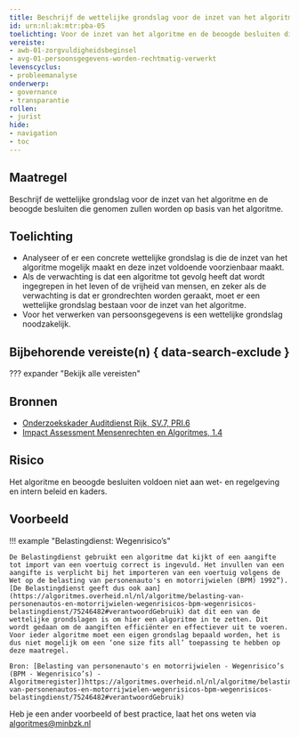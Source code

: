 ```yaml
---
title: Beschrijf de wettelijke grondslag voor de inzet van het algoritme
id: urn:nl:ak:mtr:pba-05
toelichting: Voor de inzet van het algoritme en de beoogde besluiten die genomen zullen worden op basis van het algoritme is een wettelijke grondslag. 
vereiste:
- awb-01-zorgvuldigheidsbeginsel
- avg-01-persoonsgegevens-worden-rechtmatig-verwerkt
levenscyclus: 
- probleemanalyse
onderwerp:
- governance
- transparantie
rollen:
- jurist
hide:
- navigation
- toc
---
```

<!-- tags -->

## Maatregel
Beschrijf de wettelijke grondslag voor de inzet van het algoritme en de beoogde besluiten die genomen zullen worden op basis van het algoritme.

## Toelichting 
- Analyseer of er een concrete wettelijke grondslag is die de inzet van het algoritme mogelijk maakt en deze inzet voldoende voorzienbaar maakt. 
- Als de verwachting is dat een algoritme tot gevolg heeft dat wordt ingegrepen in het leven of de vrijheid van mensen, en zeker als de verwachting is dat er grondrechten worden geraakt, moet er een wettelijke grondslag bestaan voor de inzet van het algoritme.
- Voor het verwerken van persoonsgegevens is een wettelijke grondslag noodzakelijk. 

## Bijbehorende vereiste(n) { data-search-exclude }
??? expander "Bekijk alle vereisten"
    <!-- list_vereisten_on_maatregelen_page -->

## Bronnen 
- [Onderzoekskader Auditdienst Rijk, SV.7, PRI.6](https://www.rijksoverheid.nl/documenten/rapporten/2023/07/11/onderzoekskader-algoritmes-adr-2023)
- [Impact Assessment Mensenrechten en Algoritmes, 1.4](../hulpmiddelen/IAMA.md)

## Risico 
Het algoritme en beoogde besluiten voldoen niet aan wet- en regelgeving en intern beleid en kaders.

## Voorbeeld

!!! example "Belastingdienst: Wegenrisico’s"

    De Belastingdienst gebruikt een algoritme dat kijkt of een aangifte tot import van een voertuig correct is ingevuld. Het invullen van een aangifte is verplicht bij het importeren van een voertuig volgens de Wet op de belasting van personenauto's en motorrijwielen (BPM) 1992”). [De Belastingdienst geeft dus ook aan](https://algoritmes.overheid.nl/nl/algoritme/belasting-van-personenautos-en-motorrijwielen-wegenrisicos-bpm-wegenrisicos-belastingdienst/75246482#verantwoordGebruik) dat dit een van de wettelijke grondslagen is om hier een algoritme in te zetten. Dit wordt gedaan om de aangiften efficiënter en effectiever uit te voeren.
    Voor ieder algoritme moet een eigen grondslag bepaald worden, het is dus niet mogelijk om een ‘one size fits all’ toepassing te hebben op deze maatregel.
    
    Bron: [Belasting van personenauto's en motorrijwielen - Wegenrisico’s (BPM - Wegenrisico’s) - Algoritmeregister])https://algoritmes.overheid.nl/nl/algoritme/belasting-van-personenautos-en-motorrijwielen-wegenrisicos-bpm-wegenrisicos-belastingdienst/75246482#verantwoordGebruik)

Heb je een ander voorbeeld of best practice, laat het ons weten via [algoritmes@minbzk.nl](mailto:algoritmes@minbzk.nl)


